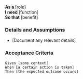 **As a** [role]  
**I need** [function]  
**So that** [benefit]  
      
### Details and Assumptions
- [Document any relevant details]  

### Acceptance Criteria  
```gherkin
Given [some context]
When [a certain action is taken]
Then [the expected outcome occurs]
